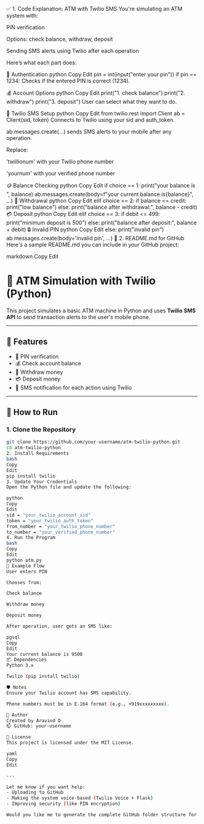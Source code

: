 ✅ 1. Code Explanation: ATM with Twilio SMS
You're simulating an ATM system with:

PIN verification

Options: check balance, withdraw, deposit

Sending SMS alerts using Twilio after each operation

Here’s what each part does:

🔐 Authentication
python
Copy
Edit
pin = int(input("enter your pin"))
if pin == 1234:
Checks if the entered PIN is correct (1234).

💰 Account Options
python
Copy
Edit
print("1. check balance")
print("2. withdraw")
print("3. deposit")
User can select what they want to do.

📨 Twilio SMS Setup
python
Copy
Edit
from twilio.rest import Client
ab = Client(sid, token)
Connects to Twilio using your sid and auth_token.

ab.messages.create(...) sends SMS alerts to your mobile after any operation.

Replace:

'twillionum' with your Twilio phone number

'yournum' with your verified phone number

🪙 Balance Checking
python
Copy
Edit
if choice == 1:
    print("your balance is ", balance)
    ab.messages.create(body=f"your current balance is{balance}", ...)
💸 Withdrawal
python
Copy
Edit
elif choice == 2:
    if balance <= credit:
        print("low balance")
    else:
        print("balance after withdrawal:", balance - credit)
💳 Deposit
python
Copy
Edit
elif choice == 3:
    if debit <= 499:
        print("minimum deposit is 500")
    else:
        print("balance after deposit:", balance + debit)
🔒 Invalid PIN
python
Copy
Edit
else:
    print("invalid pin")
    ab.messages.create(body='invalid pin', ...)
📘 2. README.md for GitHub
Here's a sample README.md you can include in your GitHub project:

markdown
Copy
Edit
# 🏦 ATM Simulation with Twilio (Python)

This project simulates a basic ATM machine in Python and uses **Twilio SMS API** to send transaction alerts to the user's mobile phone.

---

## 📌 Features

- 🔐 PIN verification
- 💰 Check account balance
- 💸 Withdraw money
- 💳 Deposit money
- 📩 SMS notification for each action using Twilio

---

## 🚀 How to Run

### 1. Clone the Repository
```bash
git clone https://github.com/your-username/atm-twilio-python.git
cd atm-twilio-python
2. Install Requirements
bash
Copy
Edit
pip install twilio
3. Update Your Credentials
Open the Python file and update the following:

python
Copy
Edit
sid = "your_twilio_account_sid"
token = "your_twilio_auth_token"
from_number = "your_twilio_phone_number"
to_number = "your_verified_phone_number"
4. Run the Program
bash
Copy
Edit
python atm.py
🧾 Example Flow
User enters PIN

Chooses from:

Check balance

Withdraw money

Deposit money

After operation, user gets an SMS like:

pgsql
Copy
Edit
Your current balance is 9500
📦 Dependencies
Python 3.x

Twilio (pip install twilio)

🛡️ Notes
Ensure your Twilio account has SMS capability.

Phone numbers must be in E.164 format (e.g., +919xxxxxxxxx).

📧 Author
Created by Aravind D
📫 GitHub: your-username

📜 License
This project is licensed under the MIT License.

yaml
Copy
Edit

---

Let me know if you want help:
- Uploading to GitHub
- Making the system voice-based (Twilio Voice + Flask)
- Improving security (like PIN encryption)

Would you like me to generate the complete GitHub folder structure for you as well?
